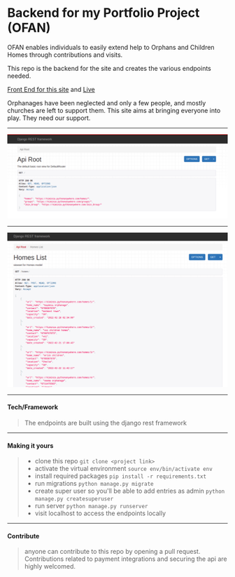 # Backend for my Portfolio Project (OFAN)

OFAN enables individuals to easily extend help to Orphans and Children Homes through contributions and visits.

This repo is the backend for the site and creates the various endpoints needed.

[Front End for this site](https://github.com/kiminzajnr/PortfolioProject-Frontend) and [Live](https://kiminzajnr.github.io/PortfolioProject-Frontend/)

Orphanages have been neglected and only a few people, and mostly churches are left to support them. This site aims at bringing everyone into play. They need our support.



---

![Api root!](img/apiroot.png "api root")

---

![Homes list!](img/homelist.png "homes list")

---

#### Tech/Framework

> The endpoints are built using the django rest framework

---

#### Making it yours
> - clone this repo `git clone <project link>`
> - activate the virtual environment `source env/bin/activate env`
> - install required packages `pip install -r requirements.txt`
> - run migrations `python manage.py migrate`
> - create super user so you'll be able to add entries as admin `python manage.py createsuperuser`
> - run server `python manage.py runserver`
> - visit localhost to access the endpoints locally

---

#### Contribute

> anyone can contribute to this repo by opening a pull request. Contributions related to payment integrations and securing the api are highly welcomed.
